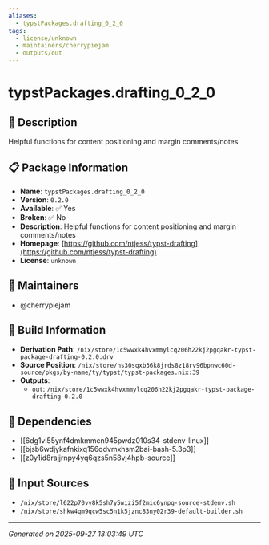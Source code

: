 ```yaml
---
aliases:
  - typstPackages.drafting_0_2_0
tags:
  - license/unknown
  - maintainers/cherrypiejam
  - outputs/out
---
```


# typstPackages.drafting_0_2_0

## 📝 Description

Helpful functions for content positioning and margin comments/notes

## 📋 Package Information

- **Name**: `typstPackages.drafting_0_2_0`
- **Version**: `0.2.0`
- **Available**: ✅ Yes
- **Broken**: ✅ No
- **Description**: Helpful functions for content positioning and margin comments/notes
- **Homepage**: [https://github.com/ntjess/typst-drafting](https://github.com/ntjess/typst-drafting)
- **License**: `unknown`
## 👥 Maintainers

- @cherrypiejam


## 🔧 Build Information

- **Derivation Path**: `/nix/store/1c5wwxk4hvxmmylcq206h22kj2pgqakr-typst-package-drafting-0.2.0.drv`
- **Source Position**: `/nix/store/ns30sqxb36k8jrds8z18rv96bpnwc60d-source/pkgs/by-name/ty/typst/typst-packages.nix:39`
- **Outputs**:
  - `out`:  `/nix/store/1c5wwxk4hvxmmylcq206h22kj2pgqakr-typst-package-drafting-0.2.0`

## 🔗 Dependencies

- [[6dg1vi55ynf4dmkmmcn945pwdz010s34-stdenv-linux]]
- [[bjsb6wdjykafnkixq156qdvmxhsm2bai-bash-5.3p3]]
- [[z0y1id8rajjrnpy4yq6qzs5n58vj4hpb-source]]

## 📁 Input Sources

- `/nix/store/l622p70vy8k5sh7y5wizi5f2mic6ynpg-source-stdenv.sh`
- `/nix/store/shkw4qm9qcw5sc5n1k5jznc83ny02r39-default-builder.sh`

---
*Generated on 2025-09-27 13:03:49 UTC*
